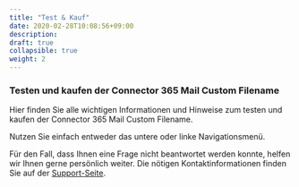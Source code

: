 ```yaml
---
title: "Test & Kauf"
date: 2020-02-28T10:08:56+09:00
description: 
draft: true
collapsible: true
weight: 2
---
```

### Testen und kaufen der Connector 365 Mail Custom Filename

Hier finden Sie alle wichtigen Informationen und Hinweise zum testen und kaufen der Connector 365 Mail Custom Filename.

Nutzen Sie einfach entweder das untere oder linke Navigationsmenü.

Für den Fall, dass Ihnen eine Frage nicht beantwortet werden konnte, helfen wir Ihnen gerne persönlich weiter. Die nötigen Kontaktinformationen finden Sie auf der [Support-Seite](de-de/apps/help-and-support/).